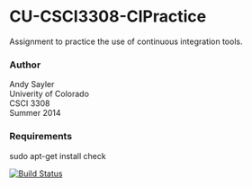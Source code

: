 CU-CSCI3308-CIPractice
======================

Assignment to practice the use of continuous integration tools.

### Author
Andy Sayler  
Univerity of Colorado  
CSCI 3308  
Summer 2014

### Requirements
sudo apt-get install check

[![Build Status](https://travis-ci.org/girishvn/CU-CSCI3308-CIPractice.svg?branch=master)](https://travis-ci.org/girishvn/CU-CSCI3308-CIPractice)
